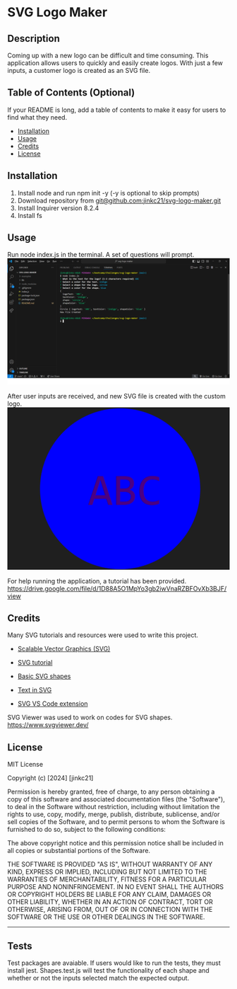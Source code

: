 # SVG Logo Maker

## Description

Coming up with a new logo can be difficult and time consuming. This application allows users to quickly and easily create logos. With just a few inputs, a customer logo is created as an SVG file.

## Table of Contents (Optional)

If your README is long, add a table of contents to make it easy for users to find what they need.

- [Installation](#installation)
- [Usage](#usage)
- [Credits](#credits)
- [License](#license)

## Installation

1. Install node and run npm init -y (-y is optional to skip prompts)
2. Download repository from [git@github.com:jinkc21/svg-logo-maker.git](https://github.com/jinkc21/svg-logo-maker.git)
3. Install Inquirer version 8.2.4
4. Install fs


## Usage

Run node index.js in the terminal. A set of questions will prompt. 
![screenshot](assets/screenshot.png)

After user inputs are received, and new SVG file is created with the custom logo.
![sample](assets/sample.png)

For help running the application, a tutorial has been provided.
https://drive.google.com/file/d/1D88A5O1MpYo3gb2iwVnaRZBFOvXb3BJF/view

## Credits

Many SVG tutorials and resources were used to write this project. 

* [Scalable Vector Graphics (SVG)](https://en.wikipedia.org/wiki/Scalable_Vector_Graphics)

* [SVG tutorial](https://developer.mozilla.org/en-US/docs/Web/SVG/Tutorial)

* [Basic SVG shapes](https://developer.mozilla.org/en-US/docs/Web/SVG/Tutorial/Basic_Shapes)

* [Text in SVG](https://developer.mozilla.org/en-US/docs/Web/SVG/Tutorial/Texts)

* [SVG VS Code extension](https://marketplace.visualstudio.com/items?itemName=jock.svg)

SVG Viewer was used to work on codes for SVG shapes.
https://www.svgviewer.dev/ 

## License

MIT License

Copyright (c) [2024] [jinkc21]

Permission is hereby granted, free of charge, to any person obtaining a copy
of this software and associated documentation files (the "Software"), to deal
in the Software without restriction, including without limitation the rights
to use, copy, modify, merge, publish, distribute, sublicense, and/or sell
copies of the Software, and to permit persons to whom the Software is
furnished to do so, subject to the following conditions:

The above copyright notice and this permission notice shall be included in all
copies or substantial portions of the Software.

THE SOFTWARE IS PROVIDED "AS IS", WITHOUT WARRANTY OF ANY KIND, EXPRESS OR
IMPLIED, INCLUDING BUT NOT LIMITED TO THE WARRANTIES OF MERCHANTABILITY,
FITNESS FOR A PARTICULAR PURPOSE AND NONINFRINGEMENT. IN NO EVENT SHALL THE
AUTHORS OR COPYRIGHT HOLDERS BE LIABLE FOR ANY CLAIM, DAMAGES OR OTHER
LIABILITY, WHETHER IN AN ACTION OF CONTRACT, TORT OR OTHERWISE, ARISING FROM,
OUT OF OR IN CONNECTION WITH THE SOFTWARE OR THE USE OR OTHER DEALINGS IN THE
SOFTWARE.

---

## Tests

Test packages are avaiable. If users would like to run the tests, they must install jest. Shapes.test.js will test the functionality of each shape and whether or not the inputs selected match the expected output. 
